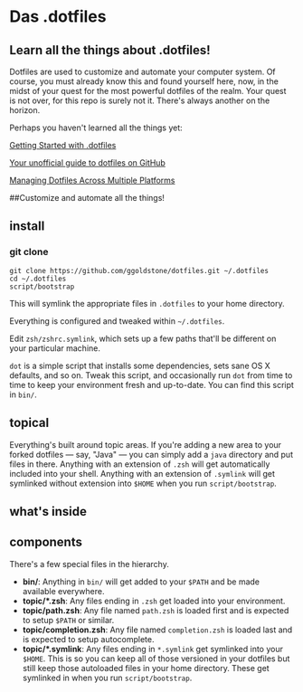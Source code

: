 # Das .dotfiles

## Learn all the things about .dotfiles!
Dotfiles are used to customize and automate your computer system. Of course, you must already know this and found yourself here, now, in the midst of your quest for the most powerful dotfiles of the realm. Your quest is not over, for this repo is surely not it. There's always another on the horizon.

Perhaps you haven't learned all the things yet: 

[Getting Started with .dotfiles](https://medium.com/@webprolific/getting-started-with-dotfiles-43c3602fd789)

[Your unofficial guide to dotfiles on GitHub](https://dotfiles.github.io/)

[Managing Dotfiles Across Multiple Platforms](http://www.geoffcorey.com/2015/03/managing-dotfiles-across-multiple-platforms/)


##Customize and automate all the things!

## install

### git clone

```bsh
git clone https://github.com/ggoldstone/dotfiles.git ~/.dotfiles
cd ~/.dotfiles
script/bootstrap
```

This will symlink the appropriate files in `.dotfiles` to your home directory.

Everything is configured and tweaked within `~/.dotfiles`.

Edit `zsh/zshrc.symlink`, which sets up a few paths that'll be different on your particular machine.

`dot` is a simple script that installs some dependencies, sets sane OS X
defaults, and so on. Tweak this script, and occasionally run `dot` from
time to time to keep your environment fresh and up-to-date. You can find
this script in `bin/`.

## topical

Everything's built around topic areas. If you're adding a new area to your
forked dotfiles — say, "Java" — you can simply add a `java` directory and put
files in there. Anything with an extension of `.zsh` will get automatically
included into your shell. Anything with an extension of `.symlink` will get
symlinked without extension into `$HOME` when you run `script/bootstrap`.

## what's inside


## components

There's a few special files in the hierarchy.

- **bin/**: Anything in `bin/` will get added to your `$PATH` and be made
  available everywhere.
- **topic/\*.zsh**: Any files ending in `.zsh` get loaded into your environment.
- **topic/path.zsh**: Any file named `path.zsh` is loaded first and is expected to setup `$PATH` or similar.
- **topic/completion.zsh**: Any file named `completion.zsh` is loaded last and is expected to setup autocomplete.
- **topic/\*.symlink**: Any files ending in `*.symlink` get symlinked into your `$HOME`. 
  This is so you can keep all of those versioned in your dotfiles
  but still keep those autoloaded files in your home directory. These get
  symlinked in when you run `script/bootstrap`.
